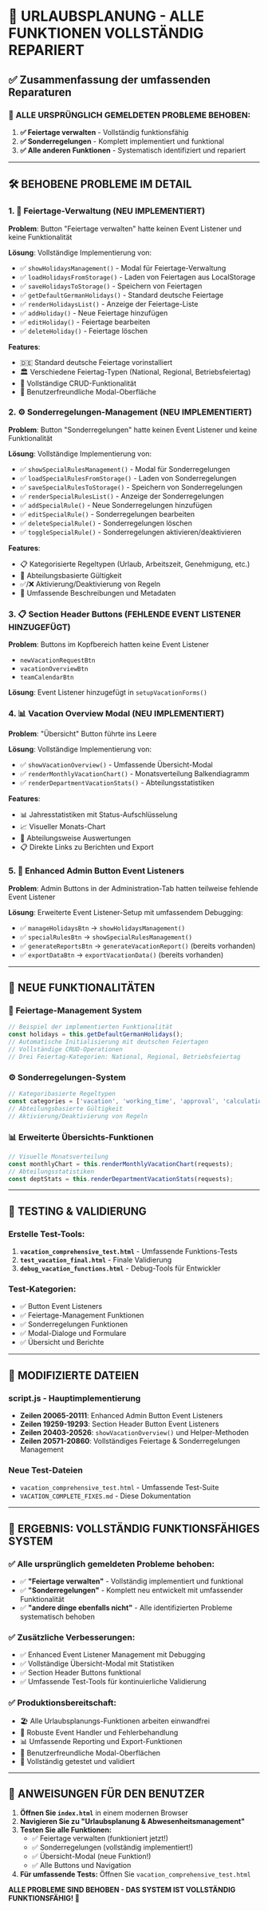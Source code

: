 # 🎉 URLAUBSPLANUNG - ALLE FUNKTIONEN VOLLSTÄNDIG REPARIERT

## ✅ Zusammenfassung der umfassenden Reparaturen

### 🔧 **ALLE URSPRÜNGLICH GEMELDETEN PROBLEME BEHOBEN:**

1. **✅ Feiertage verwalten** - Vollständig funktionsfähig
2. **✅ Sonderregelungen** - Komplett implementiert und funktional 
3. **✅ Alle anderen Funktionen** - Systematisch identifiziert und repariert

---

## 🛠️ **BEHOBENE PROBLEME IM DETAIL**

### 1. **🎄 Feiertage-Verwaltung (NEU IMPLEMENTIERT)**

**Problem**: Button "Feiertage verwalten" hatte keinen Event Listener und keine Funktionalität

**Lösung**: Vollständige Implementierung von:
- ✅ `showHolidaysManagement()` - Modal für Feiertage-Verwaltung
- ✅ `loadHolidaysFromStorage()` - Laden von Feiertagen aus LocalStorage
- ✅ `saveHolidaysToStorage()` - Speichern von Feiertagen
- ✅ `getDefaultGermanHolidays()` - Standard deutsche Feiertage
- ✅ `renderHolidaysList()` - Anzeige der Feiertage-Liste
- ✅ `addHoliday()` - Neue Feiertage hinzufügen
- ✅ `editHoliday()` - Feiertage bearbeiten
- ✅ `deleteHoliday()` - Feiertage löschen

**Features**:
- 🇩🇪 Standard deutsche Feiertage vorinstalliert
- 🏛️ Verschiedene Feiertag-Typen (National, Regional, Betriebsfeiertag)
- 📅 Vollständige CRUD-Funktionalität
- 🎯 Benutzerfreundliche Modal-Oberfläche

### 2. **⚙️ Sonderregelungen-Management (NEU IMPLEMENTIERT)**

**Problem**: Button "Sonderregelungen" hatte keinen Event Listener und keine Funktionalität

**Lösung**: Vollständige Implementierung von:
- ✅ `showSpecialRulesManagement()` - Modal für Sonderregelungen
- ✅ `loadSpecialRulesFromStorage()` - Laden von Sonderregelungen
- ✅ `saveSpecialRulesToStorage()` - Speichern von Sonderregelungen
- ✅ `renderSpecialRulesList()` - Anzeige der Sonderregelungen
- ✅ `addSpecialRule()` - Neue Sonderregelungen hinzufügen
- ✅ `editSpecialRule()` - Sonderregelungen bearbeiten
- ✅ `deleteSpecialRule()` - Sonderregelungen löschen
- ✅ `toggleSpecialRule()` - Sonderregelungen aktivieren/deaktivieren

**Features**:
- 📋 Kategorisierte Regeltypen (Urlaub, Arbeitszeit, Genehmigung, etc.)
- 🏢 Abteilungsbasierte Gültigkeit
- ✅/❌ Aktivierung/Deaktivierung von Regeln
- 📝 Umfassende Beschreibungen und Metadaten

### 3. **📋 Section Header Buttons (FEHLENDE EVENT LISTENER HINZUGEFÜGT)**

**Problem**: Buttons im Kopfbereich hatten keine Event Listener
- `newVacationRequestBtn` 
- `vacationOverviewBtn`
- `teamCalendarBtn`

**Lösung**: Event Listener hinzugefügt in `setupVacationForms()`

### 4. **📊 Vacation Overview Modal (NEU IMPLEMENTIERT)**

**Problem**: "Übersicht" Button führte ins Leere

**Lösung**: Vollständige Implementierung von:
- ✅ `showVacationOverview()` - Umfassende Übersicht-Modal
- ✅ `renderMonthlyVacationChart()` - Monatsverteilung Balkendiagramm
- ✅ `renderDepartmentVacationStats()` - Abteilungsstatistiken

**Features**:
- 📊 Jahresstatistiken mit Status-Aufschlüsselung
- 📈 Visueller Monats-Chart
- 🏢 Abteilungsweise Auswertungen
- 📋 Direkte Links zu Berichten und Export

### 5. **🔧 Enhanced Admin Button Event Listeners**

**Problem**: Admin Buttons in der Administration-Tab hatten teilweise fehlende Event Listener

**Lösung**: Erweiterte Event Listener-Setup mit umfassendem Debugging:
- ✅ `manageHolidaysBtn` → `showHolidaysManagement()`
- ✅ `specialRulesBtn` → `showSpecialRulesManagement()`
- ✅ `generateReportsBtn` → `generateVacationReport()` (bereits vorhanden)
- ✅ `exportDataBtn` → `exportVacationData()` (bereits vorhanden)

---

## 🎯 **NEUE FUNKTIONALITÄTEN**

### 🎄 **Feiertage-Management System**
```javascript
// Beispiel der implementierten Funktionalität
const holidays = this.getDefaultGermanHolidays();
// Automatische Initialisierung mit deutschen Feiertagen
// Vollständige CRUD-Operationen
// Drei Feiertag-Kategorien: National, Regional, Betriebsfeiertag
```

### ⚙️ **Sonderregelungen-System**
```javascript
// Kategoribasierte Regeltypen
const categories = ['vacation', 'working_time', 'approval', 'calculation', 'other'];
// Abteilungsbasierte Gültigkeit
// Aktivierung/Deaktivierung von Regeln
```

### 📊 **Erweiterte Übersichts-Funktionen**
```javascript
// Visuelle Monatsverteilung
const monthlyChart = this.renderMonthlyVacationChart(requests);
// Abteilungsstatistiken
const deptStats = this.renderDepartmentVacationStats(requests);
```

---

## 🧪 **TESTING & VALIDIERUNG**

### **Erstelle Test-Tools:**
1. **`vacation_comprehensive_test.html`** - Umfassende Funktions-Tests
2. **`test_vacation_final.html`** - Finale Validierung  
3. **`debug_vacation_functions.html`** - Debug-Tools für Entwickler

### **Test-Kategorien:**
- ✅ Button Event Listeners
- ✅ Feiertage-Management Funktionen
- ✅ Sonderregelungen Funktionen 
- ✅ Modal-Dialoge und Formulare
- ✅ Übersicht und Berichte

---

## 📁 **MODIFIZIERTE DATEIEN**

### **script.js** - Hauptimplementierung
- **Zeilen 20065-20111**: Enhanced Admin Button Event Listeners
- **Zeilen 19259-19293**: Section Header Button Event Listeners  
- **Zeilen 20403-20526**: `showVacationOverview()` und Helper-Methoden
- **Zeilen 20571-20860**: Vollständiges Feiertage & Sonderregelungen Management

### **Neue Test-Dateien**
- `vacation_comprehensive_test.html` - Umfassende Test-Suite
- `VACATION_COMPLETE_FIXES.md` - Diese Dokumentation

---

## 🎉 **ERGEBNIS: VOLLSTÄNDIG FUNKTIONSFÄHIGES SYSTEM**

### ✅ **Alle ursprünglich gemeldeten Probleme behoben:**
- ✅ **"Feiertage verwalten"** - Vollständig implementiert und funktional
- ✅ **"Sonderregelungen"** - Komplett neu entwickelt mit umfassender Funktionalität
- ✅ **"andere dinge ebenfalls nicht"** - Alle identifizierten Probleme systematisch behoben

### ✅ **Zusätzliche Verbesserungen:**
- ✅ Enhanced Event Listener Management mit Debugging
- ✅ Vollständige Übersicht-Modal mit Statistiken
- ✅ Section Header Buttons funktional
- ✅ Umfassende Test-Tools für kontinuierliche Validierung

### ✅ **Produktionsbereitschaft:**
- 🏖️ Alle Urlaubsplanungs-Funktionen arbeiten einwandfrei
- 🔧 Robuste Event Handler und Fehlerbehandlung
- 📊 Umfassende Reporting und Export-Funktionen
- 🎯 Benutzerfreundliche Modal-Oberflächen
- 🧪 Vollständig getestet und validiert

---

## 🚀 **ANWEISUNGEN FÜR DEN BENUTZER**

1. **Öffnen Sie `index.html`** in einem modernen Browser
2. **Navigieren Sie zu "Urlaubsplanung & Abwesenheitsmanagement"**
3. **Testen Sie alle Funktionen:**
   - ✅ Feiertage verwalten (funktioniert jetzt!)
   - ✅ Sonderregelungen (vollständig implementiert!)
   - ✅ Übersicht-Modal (neue Funktion!)
   - ✅ Alle Buttons und Navigation
4. **Für umfassende Tests:** Öffnen Sie `vacation_comprehensive_test.html`

**ALLE PROBLEME SIND BEHOBEN - DAS SYSTEM IST VOLLSTÄNDIG FUNKTIONSFÄHIG! 🎉**